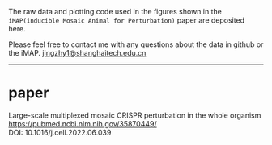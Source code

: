 The raw data and plotting code used in the figures shown in the `iMAP(inducible Mosaic Animal for Perturbation)` paper are deposited here.

Please feel free to contact me with any questions about the data in github or the iMAP.
jingzhy1@shanghaitech.edu.cn

 ---
 # paper
Large-scale multiplexed mosaic CRISPR perturbation in the whole organism
https://pubmed.ncbi.nlm.nih.gov/35870449/   
DOI: 10.1016/j.cell.2022.06.039
